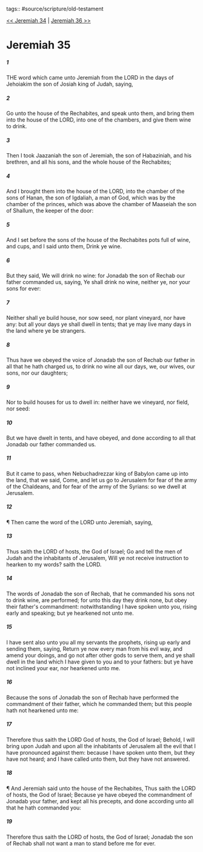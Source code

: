 tags:: #source/scripture/old-testament

[<< Jeremiah 34](/Old_Testament/24_Jeremiah/Jeremiah_34.md) | [Jeremiah 36 >>](/Old_Testament/24_Jeremiah/Jeremiah_36.md)

# Jeremiah 35

##### 1

THE word which came unto Jeremiah from the LORD in the days of Jehoiakim the son of Josiah king of Judah, saying,

##### 2

Go unto the house of the Rechabites, and speak unto them, and bring them into the house of the LORD, into one of the chambers, and give them wine to drink.

##### 3

Then I took Jaazaniah the son of Jeremiah, the son of Habaziniah, and his brethren, and all his sons, and the whole house of the Rechabites;

##### 4

And I brought them into the house of the LORD, into the chamber of the sons of Hanan, the son of Igdaliah, a man of God, which was by the chamber of the princes, which was above the chamber of Maaseiah the son of Shallum, the keeper of the door:

##### 5

And I set before the sons of the house of the Rechabites pots full of wine, and cups, and I said unto them, Drink ye wine.

##### 6

But they said, We will drink no wine: for Jonadab the son of Rechab our father commanded us, saying, Ye shall drink no wine, neither ye, nor your sons for ever:

##### 7

Neither shall ye build house, nor sow seed, nor plant vineyard, nor have any: but all your days ye shall dwell in tents; that ye may live many days in the land where ye be strangers.

##### 8

Thus have we obeyed the voice of Jonadab the son of Rechab our father in all that he hath charged us, to drink no wine all our days, we, our wives, our sons, nor our daughters;

##### 9

Nor to build houses for us to dwell in: neither have we vineyard, nor field, nor seed:

##### 10

But we have dwelt in tents, and have obeyed, and done according to all that Jonadab our father commanded us.

##### 11

But it came to pass, when Nebuchadrezzar king of Babylon came up into the land, that we said, Come, and let us go to Jerusalem for fear of the army of the Chaldeans, and for fear of the army of the Syrians: so we dwell at Jerusalem.

##### 12

¶ Then came the word of the LORD unto Jeremiah, saying,

##### 13

Thus saith the LORD of hosts, the God of Israel; Go and tell the men of Judah and the inhabitants of Jerusalem, Will ye not receive instruction to hearken to my words? saith the LORD.

##### 14

The words of Jonadab the son of Rechab, that he commanded his sons not to drink wine, are performed; for unto this day they drink none, but obey their father's commandment: notwithstanding I have spoken unto you, rising early and speaking; but ye hearkened not unto me.

##### 15

I have sent also unto you all my servants the prophets, rising up early and sending them, saying, Return ye now every man from his evil way, and amend your doings, and go not after other gods to serve them, and ye shall dwell in the land which I have given to you and to your fathers: but ye have not inclined your ear, nor hearkened unto me.

##### 16

Because the sons of Jonadab the son of Rechab have performed the commandment of their father, which he commanded them; but this people hath not hearkened unto me:

##### 17

Therefore thus saith the LORD God of hosts, the God of Israel; Behold, I will bring upon Judah and upon all the inhabitants of Jerusalem all the evil that I have pronounced against them: because I have spoken unto them, but they have not heard; and I have called unto them, but they have not answered.

##### 18

¶ And Jeremiah said unto the house of the Rechabites, Thus saith the LORD of hosts, the God of Israel; Because ye have obeyed the commandment of Jonadab your father, and kept all his precepts, and done according unto all that he hath commanded you:

##### 19

Therefore thus saith the LORD of hosts, the God of Israel; Jonadab the son of Rechab shall not want a man to stand before me for ever.
